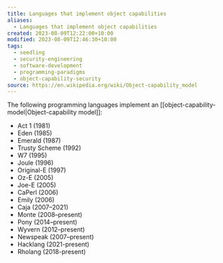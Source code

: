 ```yaml
---
title: Languages that implement object capabilities
aliases:
  - Languages that implement object capabilities
created: 2023-08-09T12:22:00+10:00
modified: 2023-08-09T12:46:30+10:00
tags:
  - seedling
  - security-engineering
  - software-development
  - programming-paradigms
  - object-capability-security
source: https://en.wikipedia.org/wiki/Object-capability_model
---
```

The following programming languages implement an [[object-capability-model|Object-capability model]]:
- Act 1 (1981)
- Eden (1985)
- Emerald (1987)
- Trusty Scheme (1992)
- W7 (1995)
- Joule (1996)
- Original-E (1997)
- Oz-E (2005)
- Joe-E (2005)
- CaPerl (2006)
- Emily (2006)
- Caja (2007–2021)
- Monte (2008–present)
- Pony (2014–present)
- Wyvern (2012–present)
- Newspeak (2007–present)
- Hacklang (2021-present)
- Rholang (2018-present)